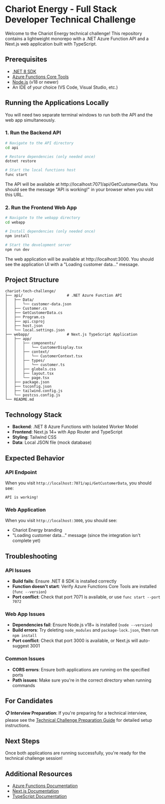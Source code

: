 # Chariot Energy - Full Stack Developer Technical Challenge

Welcome to the Chariot Energy technical challenge! This repository contains a lightweight monorepo with a .NET Azure Function API and a Next.js web application built with TypeScript.

## Prerequisites

- [.NET 8 SDK](https://dotnet.microsoft.com/en-us/download/dotnet/8.0)
- [Azure Functions Core Tools](https://learn.microsoft.com/en-us/azure/azure-functions/functions-run-local)
- [Node.js](https://nodejs.org/) (v18 or newer)
- An IDE of your choice (VS Code, Visual Studio, etc.)

## Running the Applications Locally

You will need two separate terminal windows to run both the API and the web app simultaneously.

### 1. Run the Backend API

```bash
# Navigate to the API directory
cd api

# Restore dependencies (only needed once)
dotnet restore

# Start the local functions host
func start
```

The API will be available at http://localhost:7071/api/GetCustomerData. You should see the message "API is working!" in your browser when you visit this URL.

### 2. Run the Frontend Web App

```bash
# Navigate to the webapp directory
cd webapp

# Install dependencies (only needed once)
npm install

# Start the development server
npm run dev
```

The web application will be available at http://localhost:3000. You should see the application UI with a "Loading customer data..." message.

## Project Structure

```
chariot-tech-challenge/
├── api/                    # .NET Azure Function API
│   ├── Data/
│   │   └── customer-data.json
│   ├── Customer.cs
│   ├── GetCustomerData.cs
│   ├── Program.cs
│   ├── api.csproj
│   ├── host.json
│   └── local.settings.json
├── webapp/                 # Next.js TypeScript Application
│   ├── app/
│   │   ├── components/
│   │   │   └── CustomerDisplay.tsx
│   │   ├── context/
│   │   │   └── CustomerContext.tsx
│   │   ├── types/
│   │   │   └── customer.ts
│   │   ├── globals.css
│   │   ├── layout.tsx
│   │   └── page.tsx
│   ├── package.json
│   ├── tsconfig.json
│   ├── tailwind.config.js
│   └── postcss.config.js
└── README.md
```

## Technology Stack

- **Backend**: .NET 8 Azure Functions with Isolated Worker Model
- **Frontend**: Next.js 14+ with App Router and TypeScript
- **Styling**: Tailwind CSS
- **Data**: Local JSON file (mock database)

## Expected Behavior

### API Endpoint
When you visit `http://localhost:7071/api/GetCustomerData`, you should see:
```
API is working!
```

### Web Application
When you visit `http://localhost:3000`, you should see:
- Chariot Energy branding
- "Loading customer data..." message (since the integration isn't complete yet)

## Troubleshooting

### API Issues
- **Build fails**: Ensure .NET 8 SDK is installed correctly
- **Function doesn't start**: Verify Azure Functions Core Tools are installed (`func --version`)
- **Port conflict**: Check that port 7071 is available, or use `func start --port 7072`

### Web App Issues
- **Dependencies fail**: Ensure Node.js v18+ is installed (`node --version`)
- **Build errors**: Try deleting `node_modules` and `package-lock.json`, then run `npm install`
- **Port conflict**: Check that port 3000 is available, or Next.js will auto-suggest 3001

### Common Issues
- **CORS errors**: Ensure both applications are running on the specified ports
- **Path issues**: Make sure you're in the correct directory when running commands

## For Candidates

**📋 Interview Preparation**: If you're preparing for a technical interview, please see the [Technical Challenge Preparation Guide](docs/technical-challenge_preparation-guide.md) for detailed setup instructions.

## Next Steps

Once both applications are running successfully, you're ready for the technical challenge session!

## Additional Resources

- [Azure Functions Documentation](https://docs.microsoft.com/en-us/azure/azure-functions/)
- [Next.js Documentation](https://nextjs.org/docs)
- [TypeScript Documentation](https://www.typescriptlang.org/docs/)